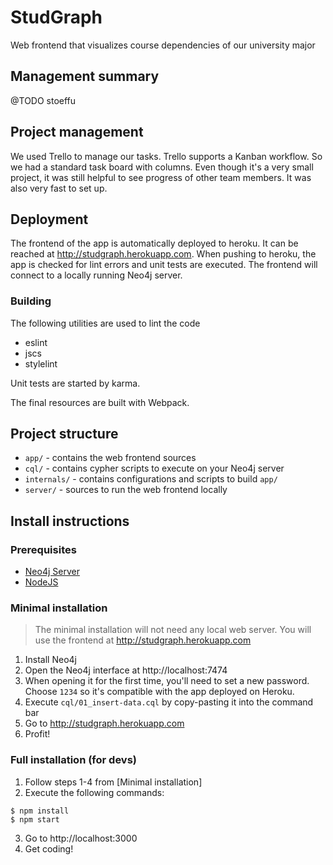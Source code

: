 # StudGraph
Web frontend that visualizes course dependencies of our university major

## Management summary
@TODO stoeffu

## Project management

We used Trello to manage our tasks. Trello supports a Kanban workflow. So we had
a standard task board with columns. Even though it's a very small project, it was still helpful to see progress of other team members.
It was also very fast to set up.

## Deployment

The frontend of the app is automatically deployed to heroku. It can be reached at http://studgraph.herokuapp.com.
When pushing to heroku, the app is checked for lint errors and unit tests are executed.
The frontend will connect to a locally running Neo4j server.

### Building

The following utilities are used to lint the code
* eslint
* jscs
* stylelint

Unit tests are started by karma.

The final resources are built with Webpack.

## Project structure

* `app/` - contains the web frontend sources
* `cql/` - contains cypher scripts to execute on your Neo4j server
* `internals/` - contains configurations and scripts to build `app/`
* `server/` - sources to run the web frontend locally


## Install instructions

### Prerequisites

* [Neo4j Server](http://neo4j.com/download)
* [NodeJS](https://nodejs.org)

### Minimal installation

> The minimal installation will not need any local web server.
> You will use the frontend at http://studgraph.herokuapp.com

1. Install Neo4j
2. Open the Neo4j interface at http://localhost:7474
3. When opening it for the first time, you'll need to set a new password. 
   Choose `1234` so it's compatible with the app deployed on Heroku.
4. Execute `cql/01_insert-data.cql` by copy-pasting it into the command bar
5. Go to http://studgraph.herokuapp.com
6. Profit!

### Full installation (for devs)
 
1. Follow steps 1-4 from [Minimal installation]
2. Execute the following commands:

  ```
  $ npm install
  $ npm start
  ```

3. Go to http://localhost:3000
4. Get coding!

